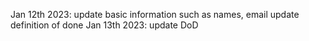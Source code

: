 Jan 12th 2023:
    update basic information such as names, email 
    update definition of done
Jan 13th 2023:
    update DoD


